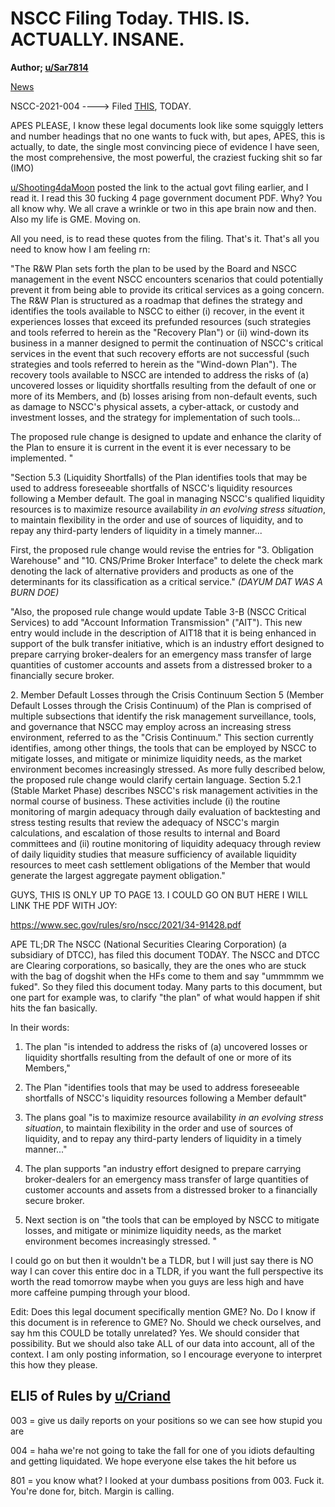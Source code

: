 NSCC Filing Today. THIS. IS. ACTUALLY. INSANE.
==============================================

**Author; [u/Sar7814](https://www.reddit.com/user/Sar7814/)**

[News](https://www.reddit.com/r/GME/search?q=flair_name%3A%22News%22&restrict_sr=1)

NSCC-2021-004 ----> Filed [THIS](https://www.sec.gov/rules/sro/nscc/2021/34-91428.pdf), TODAY.

APES PLEASE, I know these legal documents look like some squiggly letters and number headings that no one wants to fuck with, but apes, APES, this is actually, to date, the single most convincing piece of evidence I have seen, the most comprehensive, the most powerful, the craziest fucking shit so far (IMO)

[u/Shooting4daMoon](https://www.reddit.com/u/Shooting4daMoon/) posted the link to the actual govt filing earlier, and I read it. I read this 30 fucking 4 page government document PDF. Why? You all know why. We all crave a wrinkle or two in this ape brain now and then. Also my life is GME. Moving on.

All you need, is to read these quotes from the filing. That's it. That's all you need to know how I am feeling rn:

"The R&W Plan sets forth the plan to be used by the Board and NSCC management in the event NSCC encounters scenarios that could potentially prevent it from being able to provide its critical services as a going concern. The R&W Plan is structured as a roadmap that defines the strategy and identifies the tools available to NSCC to either (i) recover, in the event it experiences losses that exceed its prefunded resources (such strategies and tools referred to herein as the "Recovery Plan") or (ii) wind-down its business in a manner designed to permit the continuation of NSCC's critical services in the event that such recovery efforts are not successful (such strategies and tools referred to herein as the "Wind-down Plan"). The recovery tools available to NSCC are intended to address the risks of (a) uncovered losses or liquidity shortfalls resulting from the default of one or more of its Members, and (b) losses arising from non-default events, such as damage to NSCC's physical assets, a cyber-attack, or custody and investment losses, and the strategy for implementation of such tools...

The proposed rule change is designed to update and enhance the clarity of the Plan to ensure it is current in the event it is ever necessary to be implemented. "

"Section 5.3 (Liquidity Shortfalls) of the Plan identifies tools that may be used to address foreseeable shortfalls of NSCC's liquidity resources following a Member default. The goal in managing NSCC's qualified liquidity resources is to maximize resource availability *in an evolving stress situation*, to maintain flexibility in the order and use of sources of liquidity, and to repay any third-party lenders of liquidity in a timely manner...

First, the proposed rule change would revise the entries for "3. Obligation Warehouse" and "10. CNS/Prime Broker Interface" to delete the check mark denoting the lack of alternative providers and products as one of the determinants for its classification as a critical service." *(DAYUM DAT WAS A BURN DOE)*

"Also, the proposed rule change would update Table 3-B (NSCC Critical Services) to add "Account Information Transmission" ("AIT"). This new entry would include in the description of AIT18 that it is being enhanced in support of the bulk transfer initiative, which is an industry effort designed to prepare carrying broker-dealers for an emergency mass transfer of large quantities of customer accounts and assets from a distressed broker to a financially secure broker.

2\. Member Default Losses through the Crisis Continuum Section 5 (Member Default Losses through the Crisis Continuum) of the Plan is comprised of multiple subsections that identify the risk management surveillance, tools, and governance that NSCC may employ across an increasing stress environment, referred to as the "Crisis Continuum." This section currently identifies, among other things, the tools that can be employed by NSCC to mitigate losses, and mitigate or minimize liquidity needs, as the market environment becomes increasingly stressed. As more fully described below, the proposed rule change would clarify certain language. Section 5.2.1 (Stable Market Phase) describes NSCC's risk management activities in the normal course of business. These activities include (i) the routine monitoring of margin adequacy through daily evaluation of backtesting and stress testing results that review the adequacy of NSCC's margin calculations, and escalation of those results to internal and Board committees and (ii) routine monitoring of liquidity adequacy through review of daily liquidity studies that measure sufficiency of available liquidity resources to meet cash settlement obligations of the Member that would generate the largest aggregate payment obligation."

GUYS, THIS IS ONLY UP TO PAGE 13. I COULD GO ON BUT HERE I WILL LINK THE PDF WITH JOY:

<https://www.sec.gov/rules/sro/nscc/2021/34-91428.pdf>

APE TL;DR The NSCC (National Securities Clearing Corporation) (a subsidiary of DTCC), has filed this document TODAY. The NSCC and DTCC are Clearing corporations, so basically, they are the ones who are stuck with the bag of dogshit when the HFs come to them and say "ummmmm we fuked". So they filed this document today. Many parts to this document, but one part for example was, to clarify "the plan" of what would happen if shit hits the fan basically.

In their words:

1.  The plan "is intended to address the risks of (a) uncovered losses or liquidity shortfalls resulting from the default of one or more of its Members,"

2.  The Plan "identifies tools that may be used to address foreseeable shortfalls of NSCC's liquidity resources following a Member default"

3.  The plans goal "is to maximize resource availability *in an evolving stress situation*, to maintain flexibility in the order and use of sources of liquidity, and to repay any third-party lenders of liquidity in a timely manner..."

4.  The plan supports "an industry effort designed to prepare carrying broker-dealers for an emergency mass transfer of large quantities of customer accounts and assets from a distressed broker to a financially secure broker.

5.  Next section is on "the tools that can be employed by NSCC to mitigate losses, and mitigate or minimize liquidity needs, as the market environment becomes increasingly stressed. "

I could go on but then it wouldn't be a TLDR, but I will just say there is NO way I can cover this entire doc in a TLDR, if you want the full perspective its worth the read tomorrow maybe when you guys are less high and have more caffeine pumping through your blood.

Edit: Does this legal document specifically mention GME? No. Do I know if this document is in reference to GME? No. Should we check ourselves, and say hm this COULD be totally unrelated? Yes. We should consider that possibility. But we should also take ALL of our data into account, all of the context. I am only posting information, so I encourage everyone to interpret this how they please.

## ELI5 of Rules by [u/Criand](https://www.reddit.com/user/Criand/)
003 = give us daily reports on your positions so we can see how stupid you are

004 = haha we're not going to take the fall for one of you idiots defaulting and getting liquidated. We hope everyone else takes the hit before us

801 = you know what? I looked at your dumbass positions from 003. Fuck it. You're done for, bitch. Margin is calling.
